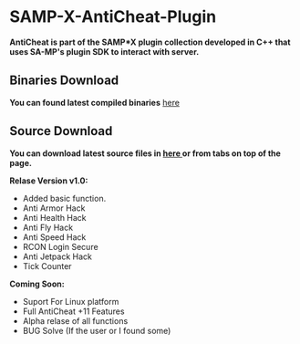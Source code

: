 SAMP-X-AntiCheat-Plugin
=======================

**AntiCheat is part of the SAMP*X plugin collection developed in C++ that uses SA-MP's plugin SDK to interact with server.**

## Binaries Download

**You can found latest compiled binaries** [here](https://github.com/N-Bauer/SAMP-X-AntiCheat-Plugin/releases/)

## Source Download

**You can download latest source files in [here ](https://github.com/N-Bauer/SAMP-X-AntiCheat-Plugin) or from tabs on top of the page.**

**Relase Version v1.0:**

* Added basic function.
* Anti Armor Hack
* Anti Health Hack
* Anti Fly Hack
* Anti Speed Hack
* RCON Login Secure
* Anti Jetpack Hack
* Tick Counter

**Coming Soon:**

* Suport For Linux platform
* Full AntiCheat +11 Features
* Alpha relase of all functions
* BUG Solve (If the user or I found some)
